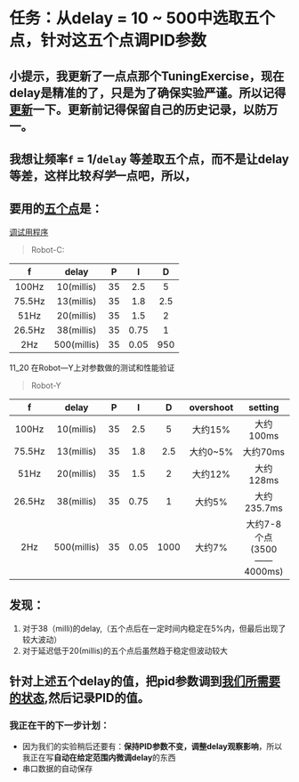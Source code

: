 <!--
 * @Author: Runze Yuan 1959180242@qq.com
 * @Date: 2022-11-19 08:48:26
 * @LastEditors: Runze Yuan 1959180242@qq.com
 * @LastEditTime: 2022-11-20 13:05:55
 * @FilePath: \RS_AS2\Experiments\11_19任务：调节五个delay的PID参数.md
 * @Description: 
 * 
 * Copyright (c) 2022 by Runze Yuan 1959180242@qq.com, All Rights Reserved. 
-->
# 任务：从delay = 10 ~ 500中选取五个点，针对这五个点调PID参数
## **小提示**，我更新了一点点那个TuningExercise，现在delay是精准的了，只是为了确保实验严谨。所以记得[更新](https://github.com/Vehshanaan/RS_AS2/tree/main/Experiments/TuningExercise)一下。更新前记得保留自己的历史记录，以防万一。
## 我想让频率`f` = 1/`delay` 等差取五个点，而不是让delay等差，这样比较*科学*一点吧，所以，
## 要用的[五个点](https://zh.planetcalc.com/9023/?xy=0%201000%0A4%202&interpolate=1%202%203)是：


[调试用程序](https://github.com/Vehshanaan/RS_AS2/tree/main/Experiments/TuningExercise)
>Robot-C:

|f|delay|P|I|D|
|:-:|:-:|:-:|:-:|:-:|
|100Hz|10(millis)|35|2.5|5|
|75.5Hz|13(millis)|35|1.8|2.5|
|51Hz|20(millis)|35|1.5|2|
|26.5Hz|38(millis)|35|0.75|1|
|2Hz|500(millis)|35|0.05|950|

11_20 在Robot—Y上对参数做的测试和性能验证
>Robot-Y

|f|delay|P|I|D|overshoot|setting|
|:-:|:-:|:-:|:-:|:-:|:-:|:-:|
|100Hz|10(millis)|35|2.5|5|大约15%|大约100ms|
|75.5Hz|13(millis)|35|1.8|2.5|大约0~5%|大约70ms|
|51Hz|20(millis)|35|1.5|2|大约12%|大约128ms|
|26.5Hz|38(millis)|35|0.75|1|大约5%|大约235.7ms|
|2Hz|500(millis)|35|0.05|1000|大约7%|大约7-8个点(3500——4000ms)|

## 发现：
1. 对于38（milli)的delay,（五个点后在一定时间内稳定在5%内，但最后出现了较大波动）
2. 对于延迟低于20(millis)的五个点后虽然趋于稳定但波动较大

## 针对上述五个delay的值，把pid参数调到[我们所需要的状态](https://github.com/Vehshanaan/RS_AS2/blob/main/Experiments/TuningExercise/PID%E8%B0%83%E8%AF%95%E6%89%8B%E5%86%8C.md),然后记录PID的值。

### 我正在干的下一步计划：
- 因为我们的实验稍后还要有：**保持PID参数不变，调整delay观察影响**，所以我正在写**自动在给定范围内微调delay**的东西
- 串口数据的自动保存
